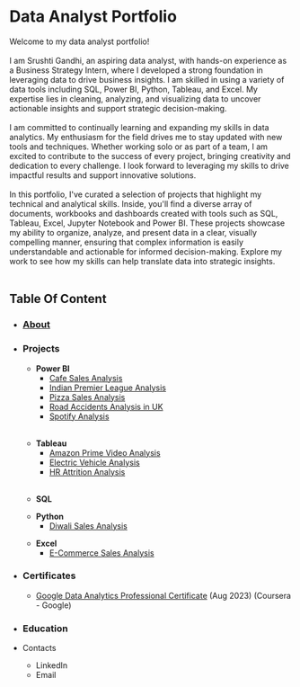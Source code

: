 <h1>Data Analyst Portfolio</h1>
Welcome to my data analyst portfolio!<br/><br/>
I am Srushti Gandhi, an aspiring data analyst, with hands-on experience as a Business Strategy Intern, where I developed a strong foundation in leveraging data to drive business insights. I am skilled in using a variety of data tools including SQL, Power BI, Python, Tableau, and Excel. My expertise lies in cleaning, analyzing, and visualizing data to uncover actionable insights and support strategic decision-making.<br/><br/>
I am committed to continually learning and expanding my skills in data analytics. My enthusiasm for the field drives me to stay updated with new tools and techniques. Whether working solo or as part of a team, I am excited to contribute to the success of every project, bringing creativity and dedication to every challenge. I look forward to leveraging my skills to drive impactful results and support innovative solutions.<br/><br/>
In this portfolio, I've curated a selection of projects that highlight my technical and analytical skills. Inside, you'll find a diverse array of documents, workbooks and dashboards created with tools such as SQL, Tableau, Excel, Jupyter Notebook and Power BI. These projects showcase my ability to organize, analyze, and present data in a clear, visually compelling manner, ensuring that complex information is easily understandable and actionable for informed decision-making. Explore my work to see how my skills can help translate data into strategic insights.<br/><br/>
<h2>Table Of Content</h2>
<ul>
  <li> <h3><a href=https://github.com/skgandhi165/Data-Analytics/blob/main/README.md#data-analyst-portfolio>About</a></h3></li>
  <li><h3> Projects</h3></li>
  <ul>
    <li><b>Power BI</b>
      <ul>
        <li><a href=https://github.com/skgandhi165/Data-Analytics/tree/main/Cafe%20Sales%20Analysis>Cafe Sales Analysis</a></li>
        <li><a href=https://github.com/skgandhi165/Data-Analytics/tree/main/Indian%20Premier%20League%20Analysis>Indian Premier League Analysis</a></li>
        <li><a href=https://github.com/skgandhi165/Data-Analytics/tree/main/Pizza%20Sales%20Analysis>Pizza Sales Analysis</a></li>
        <li><a href=https://github.com/skgandhi165/Data-Analytics/tree/main/Road%20Accidents%20Analysis>Road Accidents Analysis in UK</a></li>
        <li><a href=https://github.com/skgandhi165/Data-Analytics/tree/main/Spotify%20Analysis>Spotify Analysis</a></li><br/>
      </ul>
  </ul>
  <ul>
    <li><b>Tableau</b>
      <ul>
        <li><a href=https://public.tableau.com/app/profile/srushti.gandhi/viz/PrimeVideoAnalysis_17228805401230/PrimeVideoAnalysis>Amazon Prime Video Analysis</a></li>
        <li><a href=https://public.tableau.com/app/profile/srushti.gandhi/viz/ElectricVehicleAnalysis_17228810205090/EVAnalysis>Electric Vehicle Analysis</a></li>
        <li><a href=https://public.tableau.com/app/profile/srushti.gandhi/viz/HRAnalysis_17228812204080/HRAnalysis>HR Attrition Analysis</a></li><br/>
      </ul>
  </ul>
  <ul>
    <li><b>SQL</b>
      <ul>
      </ul>
  </ul>
  <ul>
    <li><b>Python</b>
      <ul>
        <li><a href=https://github.com/skgandhi165/Data-Analytics/tree/main/Diwali%20Sales%20Analysis>Diwali Sales Analysis</a></li>
      </ul>
  </ul>
  <ul>
    <li><b>Excel</b>
      <ul>
        <li><a href=https://github.com/skgandhi165/Data-Analytics/tree/main/E-Commerce%20Sales%20Analysis>E-Commerce Sales Analysis</a></li>
      </ul>
  </ul>
  <li><h3>Certificates</h3></li>
  <ul>
    <li><a href= https://coursera.org/share/752a4c16f393789c07a6b4435946a803>Google Data Analytics Professional Certificate</a> (Aug 2023) (Coursera - Google)</li>
  </ul>
  <li><h3>Education</h3></li>
  <li>Contacts</li>
  <ul>
    <li>LinkedIn</li>
    <li>Email</li>
  </ul>
</ul>
